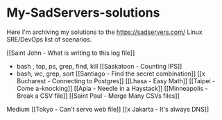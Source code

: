 # My-SadServers-solutions
Here I'm archiving my solutions to the https://sadservers.com/ Linux SRE/DevOps list of scenarios.

[[Saint John - What is writing to this log file]]
- bash , top, ps, grep, find, kill
[[Saskatoon - Counting IPS]]
- bash, wc, grep, sort
[[Santiago - Find the secret combination]]
[[x Bucharest - Connecting to Postgres]]
[[Lhasa - Easy Math]]
[[Taipei - Come a-knocking]]
[[Apia - Needle in a Haystack]]
[[Minneapolis - Break a CSV file]]
[[Saint Paul - Merge Many CSVs files]]

Medium
[[Tokyo - Can't serve web file]]
[[x Jakarta - It's always DNS]]
